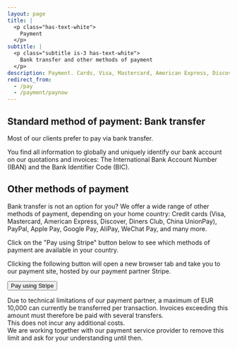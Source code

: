 ```yaml
---
layout: page
title: |
  <p class="has-text-white">
    Payment
  </p>
subtitle: |
  <p class="subtitle is-3 has-text-white">
    Bank transfer and other methods of payment
  </p>
description: Payment. Cards, Visa, Mastercard, American Express, Discover, Diners Club, China UnionPay, Cartes Bancaires. Wallets, Alipay, Apple Pay. Google Pay, Link, MobilePay, PayPal, WeChat Pay. Vouchers, Multibanco. Bank redirects, BLIK. Bancontact. EPS. giropay. iDEAL. Przelewy24, TWINT. Bank debits, SEPA Direct Debit. Bank transfer. Realtime-payments, Swish.
redirect_from:
  - /pay
  - /payment/paynow
---
```

## Standard method of payment: Bank transfer
Most of our clients prefer to pay via bank transfer.

You find all information to globally and uniquely identify our bank account on our quotations and invoices: The International Bank Account Number (IBAN) and the Bank Identifier Code (BIC).

## Other methods of payment
Bank transfer is not an option for you? We offer a wide range of other methods of payment, depending on your home country: Credit cards (Visa, Mastercard, American Express, Discover, Diners Club, China UnionPay), PayPal, Apple Pay, Google Pay, AliPay, WeChat Pay, and many more.

Click on the "Pay using Stripe" button below to see which methods of payment are available in your country.

Clicking the following button will open a new browser tab and take you to our payment site, hosted by our payment partner Stripe.

<a href="https://buy.stripe.com/5kA9AX37u4VteBO5kk?locale=en" target="_blank"><button class="button is-link is-normal is-hover">Pay using Stripe</button></a>

Due to technical limitations of our payment partner, a maximum of EUR 10,000 can currently be transferred per transaction. Invoices exceeding this amount must therefore be paid with several transfers.  
This does not incur any additional costs.  
We are working together with our payment service provider to remove this limit and ask for your understanding until then.
